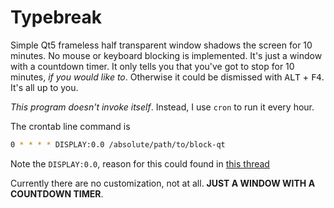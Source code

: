 Typebreak
=========

Simple Qt5 frameless half transparent window shadows the screen for 10
minutes.  No mouse or keyboard blocking is implemented.  It's just a
window with a countdown timer.  It only tells you that you've got to
stop for 10 minutes, *if you would like to*.  Otherwise it could be
dismissed with <kbd>ALT</kbd> + <kbd>F4</kbd>.  It's all up to you.

*This program doesn't invoke itself*.  Instead, I use `cron` to run it
 every hour.

The crontab line command is

```bash
0 * * * * DISPLAY:0.0 /absolute/path/to/block-qt
```

Note the `DISPLAY:0.0`, reason for this could found in
[this thread](http://unix.stackexchange.com/questions/154451/qt-program-not-invoked-by-cron)

Currently there are no customization, not at all.  **JUST A WINDOW
WITH A COUNTDOWN TIMER**.

